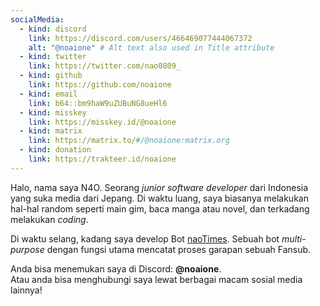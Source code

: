 ```yaml
---
socialMedia:
  - kind: discord
    link: https://discord.com/users/466469077444067372
    alt: "@noaione" # Alt text also used in Title attribute
  - kind: twitter
    link: https://twitter.com/nao0809_
  - kind: github
    link: https://github.com/noaione
  - kind: email
    link: b64::bm9haW9uZUBuNG8ueHl6
  - kind: misskey
    link: https://misskey.id/@noaione
  - kind: matrix
    link: https://matrix.to/#/@noaione:matrix.org
  - kind: donation
    link: https://trakteer.id/noaione
---
```


Halo, nama saya N4O. Seorang _junior software developer_ dari Indonesia yang suka media dari Jepang. Di waktu luang, saya biasanya melakukan hal-hal random seperti main gim, baca manga atau novel, dan terkadang melakukan _coding_.

Di waktu selang, kadang saya develop Bot [naoTimes](https://naoti.me). Sebuah bot _multi-purpose_ dengan fungsi utama mencatat proses garapan sebuah Fansub.

Anda bisa menemukan saya di Discord: **@noaione**.<br />
Atau anda bisa menghubungi saya lewat berbagai macam sosial media lainnya!
